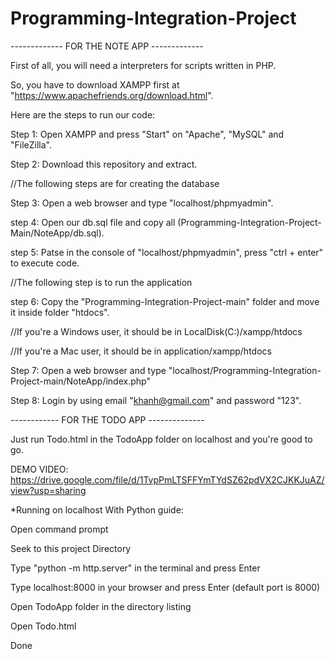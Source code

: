 # Programming-Integration-Project

------------- FOR THE NOTE APP -------------

First of all, you will need a interpreters for scripts written in PHP. 

So, you have to download XAMPP first at "https://www.apachefriends.org/download.html".

Here are the steps to run our code:

Step 1: Open XAMPP and press "Start" on "Apache", "MySQL" and "FileZilla".

Step 2: Download this repository and extract.

//The following steps are for creating the database

Step 3: Open a web browser and type "localhost/phpmyadmin".

step 4: Open our db.sql file and copy all (Programming-Integration-Project-Main/NoteApp/db.sql).

step 5: Patse in the console of "localhost/phpmyadmin", press "ctrl + enter" to execute code.

//The following step is to run the application

step 6: Copy the "Programming-Integration-Project-main" folder and move it inside folder "htdocs".

//If you're a Windows user, it should be in LocalDisk(C:)/xampp/htdocs

//If you're a Mac user, it should be in application/xampp/htdocs

Step 7: Open a web browser and type "localhost/Programming-Integration-Project-main/NoteApp/index.php"

Step 8: Login by using email "khanh@gmail.com" and password "123".

------------ FOR THE TODO APP --------------

Just run Todo.html in the TodoApp folder on localhost and you're good to go.

DEMO VIDEO: https://drive.google.com/file/d/1TvpPmLTSFFYmTYdSZ62pdVX2CJKKJuAZ/view?usp=sharing

*Running on localhost With Python guide:

Open command prompt

Seek to this project Directory

Type "python -m http.server" in the terminal and press Enter

Type localhost:8000 in your browser and press Enter (default port is 8000)

Open TodoApp folder in the directory listing

Open Todo.html 

Done
